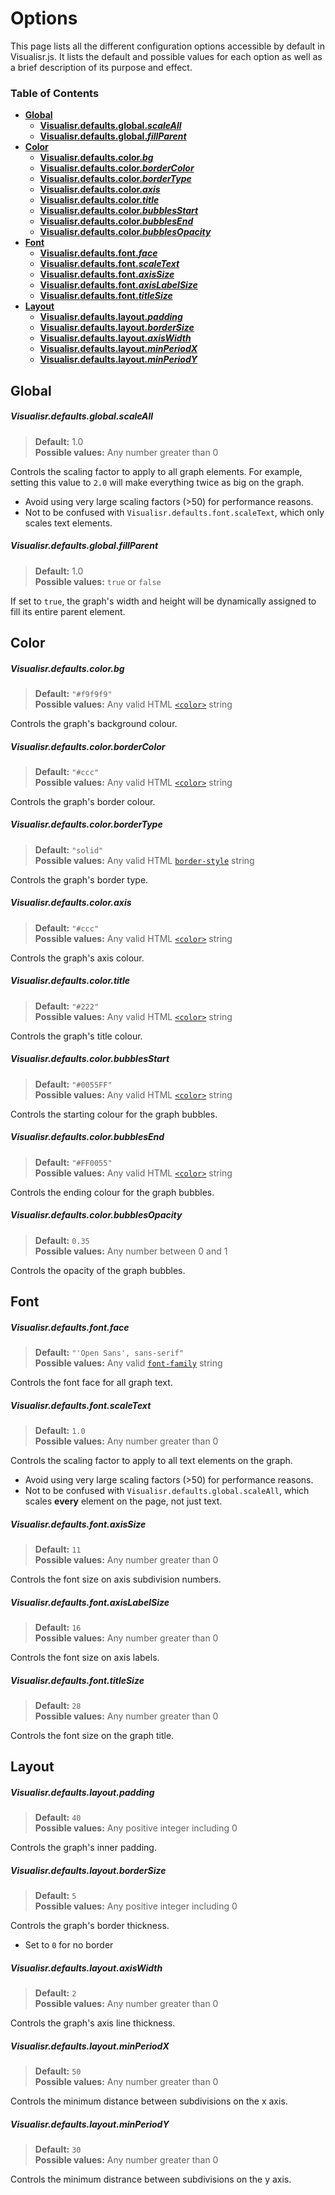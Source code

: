 # Options

This page lists all the different configuration options accessible by default in Visualisr.js. It lists the default and possible values for each option as well as a brief description of its purpose and effect. 

### Table of Contents
- **[Global](#global)**
  - **[Visualisr.defaults.global._scaleAll_](#visualisrdefaultsglobalscaleall)**
  - **[Visualisr.defaults.global._fillParent_](#visualisrdefaultsglobalfillparent)**
- **[Color](#color)**
	- **[Visualisr.defaults.color._bg_](#visualisrdefaultscolorbg)**
	- **[Visualisr.defaults.color._borderColor_](#visualisrdefaultscolorbordercolor)**
	- **[Visualisr.defaults.color._borderType_](#visualisrdefaultscolorbordertype)**
	- **[Visualisr.defaults.color._axis_](#visualisrdefaultscoloraxis)**
	- **[Visualisr.defaults.color._title_](#visualisrdefaultscolortitle)**
	- **[Visualisr.defaults.color._bubblesStart_](#visualisrdefaultscolorbubblesstart)**
	- **[Visualisr.defaults.color._bubblesEnd_](#visualisrdefaultscolorbubblesend)**
	- **[Visualisr.defaults.color._bubblesOpacity_](#visualisrdefaultscolorbubblesopacity)**
- **[Font](#font)**
	- **[Visualisr.defaults.font._face_](#visualisrdefaultsfontface)**
	- **[Visualisr.defaults.font._scaleText_](#visualisrdefaultsfontscaletext)**
	- **[Visualisr.defaults.font._axisSize_](#visualisrdefaultsfontaxissize)**
  - **[Visualisr.defaults.font._axisLabelSize_](#visualisrdefaultsfontaxislabelsize)**
  - **[Visualisr.defaults.font._titleSize_](#visualisrdefaultsfonttitlesize)**
- **[Layout](#layout)**
  - **[Visualisr.defaults.layout._padding_](#visualisrdefaultslayoutpadding)**
  - **[Visualisr.defaults.layout._borderSize_](#visualisrdefaultslayoutbordersize)**
  - **[Visualisr.defaults.layout._axisWidth_](#visualisrdefaultslayoutaxiswidth)**
  - **[Visualisr.defaults.layout._minPeriodX_](#visualisrdefaultslayoutminperiodx)**
  - **[Visualisr.defaults.layout._minPeriodY_](#visualisrdefaultslayoutminperiody)**

## Global

##### Visualisr.defaults.global._scaleAll_

> **Default:** 1.0 <br>
> **Possible values:** Any number greater than 0

Controls the scaling factor to apply to all graph elements. For example, setting this value to `2.0` will make everything twice as big on the graph.

  - Avoid using very large scaling factors (>50) for performance reasons.
  - Not to be confused with `Visualisr.defaults.font.scaleText`, which only scales text elements.

##### Visualisr.defaults.global._fillParent_

> **Default:** 1.0 <br>
> **Possible values:** `true` or `false`

If set to `true`, the graph's width and height will be dynamically assigned to fill its entire parent element.


## Color

##### Visualisr.defaults.color._bg_

> **Default:** `"#f9f9f9"` <br>
> **Possible values:** Any valid HTML [`<color>`](https://developer.mozilla.org/en-US/docs/Web/CSS/color_value) string

Controls the graph's background colour.

##### Visualisr.defaults.color._borderColor_

> **Default:** `"#ccc"` <br>
> **Possible values:** Any valid HTML [`<color>`](https://developer.mozilla.org/en-US/docs/Web/CSS/color_value) string

Controls the graph's border colour.

##### Visualisr.defaults.color._borderType_

> **Default:** `"solid"` <br>
> **Possible values:** Any valid HTML [`border-style`](https://developer.mozilla.org/en-US/docs/Web/CSS/border-style) string

Controls the graph's border type.

##### Visualisr.defaults.color._axis_

> **Default:** `"#ccc"` <br>
> **Possible values:** Any valid HTML [`<color>`](https://developer.mozilla.org/en-US/docs/Web/CSS/color_value) string

Controls the graph's axis colour.

##### Visualisr.defaults.color._title_

> **Default:** `"#222"` <br>
> **Possible values:** Any valid HTML [`<color>`](https://developer.mozilla.org/en-US/docs/Web/CSS/color_value) string

Controls the graph's title colour.

##### Visualisr.defaults.color._bubblesStart_

> **Default:** `"#0055FF"` <br>
> **Possible values:** Any valid HTML [`<color>`](https://developer.mozilla.org/en-US/docs/Web/CSS/color_value) string

Controls the starting colour for the graph bubbles.

##### Visualisr.defaults.color._bubblesEnd_

> **Default:** `"#FF0055"` <br>
> **Possible values:** Any valid HTML [`<color>`](https://developer.mozilla.org/en-US/docs/Web/CSS/color_value) string

Controls the ending colour for the graph bubbles.

##### Visualisr.defaults.color._bubblesOpacity_

> **Default:** `0.35` <br>
> **Possible values:** Any number between 0 and 1

Controls the opacity of the graph bubbles.


## Font

##### Visualisr.defaults.font._face_

> **Default:** `"'Open Sans', sans-serif"` <br>
> **Possible values:** Any valid [`font-family`](https://developer.mozilla.org/en-US/docs/Web/CSS/font-family) string

Controls the font face for all graph text.

##### Visualisr.defaults.font._scaleText_

> **Default:** `1.0` <br>
> **Possible values:** Any number greater than 0

Controls the scaling factor to apply to all text elements on the graph.

- Avoid using very large scaling factors (>50) for performance reasons.
- Not to be confused with `Visualisr.defaults.global.scaleAll`, which scales **every** element on the page, not just text.

##### Visualisr.defaults.font._axisSize_

> **Default:** `11` <br>
> **Possible values:** Any number greater than 0

Controls the font size on axis subdivision numbers.

##### Visualisr.defaults.font._axisLabelSize_

> **Default:** `16` <br>
> **Possible values:** Any number greater than 0

Controls the font size on axis labels.

##### Visualisr.defaults.font._titleSize_

> **Default:** `28` <br>
> **Possible values:** Any number greater than 0

Controls the font size on the graph title.


## Layout

##### _Visualisr.defaults.layout.padding_

> **Default:** `40` <br>
> **Possible values:** Any positive integer including 0

Controls the graph's inner padding.

##### _Visualisr.defaults.layout.borderSize_

> **Default:** `5` <br>
> **Possible values:** Any positive integer including 0

Controls the graph's border thickness.

- Set to `0` for no border

##### _Visualisr.defaults.layout.axisWidth_

> **Default:** `2` <br>
> **Possible values:** Any number greater than 0

Controls the graph's axis line thickness.

##### _Visualisr.defaults.layout.minPeriodX_

> **Default:** `50` <br>
> **Possible values:** Any number greater than 0

Controls the minimum distance between subdivisions on the x axis.

##### _Visualisr.defaults.layout.minPeriodY_

> **Default:** `30` <br>
> **Possible values:** Any number greater than 0

Controls the minimum distrance between subdivisions on the y axis.
